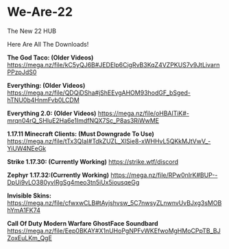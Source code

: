 # We-Are-22

The New 22 HUB

Here Are All The Downloads!


**The God Taco: (Older Videos)**
<https://mega.nz/file/kC5yQJ6B#JEDElp6CigRvB3KqZ4VZPKUS7v9JtLivarnPPzpJdS0>

**Everything: (Older Videos)**
<https://mega.nz/file/QDQjDSha#jShEEvgAHOM93hodGF_bSged-hTNU0b4HnmFvb0LCDM>

**Everything 2.0: (Older Videos)**
<https://mega.nz/file/oHBAlTiK#-mrqn04rQ_SHluE2Ha6e1ImdfNQX7Sc_P8as3RiWwME>

**1.17.11 Minecraft Clients: (Must Downgrade To Use)**
<https://mega.nz/file/tTx3QIaI#TdkZUZL_XlSie8-xWHHvL5QKkMJtVwV_-YiUW4NEeGk>

**Strike 1.17.30: (Currently Working)**
<https://strike.wtf/discord>

**Zephyr 1.17.32:(Currently Working)**
<https://mega.nz/file/RPw0nIrK#BUP--DpUi9vLO380yvlRgSg4meo3tn5iUx5iousqeGg>

**Invisible Skins:**
<https://mega.nz/file/cfwxwCLB#tAyjshvsw_5C7nwsyZLnwnvUvBJxg3sMOBhYmA1FK74>

**Call Of Duty Modern Warfare GhostFace Soundbard**
<https://mega.nz/file/Eep0BKAY#X1nUHoPgNPFvWKEfwoMgHMoCPpTB_BJZoxEuLKm_QgE>
